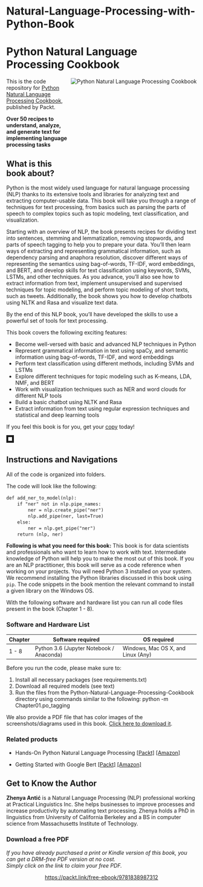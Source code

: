# Natural-Language-Processing-with-Python-Book



# Python Natural Language Processing Cookbook

<a href="https://www.packtpub.com/product/python-natural-language-processing-cookbook/9781838987312?utm_source=github&utm_medium=repository&utm_campaign=9781838987312"><img src="https://static.packt-cdn.com/products/9781838987312/cover/smaller" alt="Python Natural Language Processing Cookbook" height="256px" align="right"></a>

This is the code repository for [Python Natural Language Processing Cookbook](https://www.packtpub.com/product/python-natural-language-processing-cookbook/9781838987312?utm_source=github&utm_medium=repository&utm_campaign=9781838987312), published by Packt.

**Over 50 recipes to understand, analyze, and generate text for implementing language processing tasks**

## What is this book about?
Python is the most widely used language for natural language processing (NLP) thanks to its extensive tools and libraries for analyzing text and extracting computer-usable data. This book will take you through a range of techniques for text processing, from basics such as parsing the parts of speech to complex topics such as topic modeling, text classification, and visualization.

Starting with an overview of NLP, the book presents recipes for dividing text into sentences, stemming and lemmatization, removing stopwords, and parts of speech tagging to help you to prepare your data. You’ll then learn ways of extracting and representing grammatical information, such as dependency parsing and anaphora resolution, discover different ways of representing the semantics using bag-of-words, TF-IDF, word embeddings, and BERT, and develop skills for text classification using keywords, SVMs, LSTMs, and other techniques. As you advance, you’ll also see how to extract information from text, implement unsupervised and supervised techniques for topic modeling, and perform topic modeling of short texts, such as tweets. Additionally, the book shows you how to develop chatbots using NLTK and Rasa and visualize text data.

By the end of this NLP book, you’ll have developed the skills to use a powerful set of tools for text processing.

This book covers the following exciting features: 
* Become well-versed with basic and advanced NLP techniques in Python
* Represent grammatical information in text using spaCy, and semantic information using bag-of-words, TF-IDF, and word embeddings
* Perform text classification using different methods, including SVMs and LSTMs
* Explore different techniques for topic modeling such as K-means, LDA, NMF, and BERT
* Work with visualization techniques such as NER and word clouds for different NLP tools
* Build a basic chatbot using NLTK and Rasa
* Extract information from text using regular expression techniques and statistical and deep learning tools

If you feel this book is for you, get your [copy](https://www.amazon.com/dp/B08SRDF78Y) today!

<a href="https://www.packtpub.com/?utm_source=github&utm_medium=banner&utm_campaign=GitHubBanner"><img src="https://raw.githubusercontent.com/PacktPublishing/GitHub/master/GitHub.png" alt="https://www.packtpub.com/" border="5" /></a>

## Instructions and Navigations
All of the code is organized into folders.

The code will look like the following:
```
def add_ner_to_model(nlp):
    if "ner" not in nlp.pipe_names:
        ner = nlp.create_pipe("ner")
        nlp.add_pipe(ner, last=True)
    else:
        ner = nlp.get_pipe("ner")
    return (nlp, ner)

```

**Following is what you need for this book:**
This book is for data scientists and professionals who want to learn how to work with text. Intermediate knowledge of Python will help you to make the most out of this book. If you are an NLP practitioner, this book will serve as a code reference when working on your projects. You will need Python 3 installed on your system. We recommend installing the Python libraries discussed in this book using ```pip```. The code snippets in the book mention the relevant command to install a given library on the Windows OS.

With the following software and hardware list you can run all code files present in the book (Chapter 1 - 8).

### Software and Hardware List

| Chapter  | Software required                                                                    | OS required                        |
| -------- | -------------------------------------------------------------------------------------| -----------------------------------|
|  1 - 8   |   Python 3.6 (Jupyter Notebook / Anaconda)                               				    | Windows, Mac OS X, and Linux (Any) |

Before you run the code, please make sure to:
1. Install all necessary packages (see requirements.txt)
2. Download all required models (see text)
3. Run the files from the Python-Natural-Language-Processing-Cookbook directory using commands similar to the following: python -m Chapter01.po_tagging

We also provide a PDF file that has color images of the screenshots/diagrams used in this book. [Click here to download it](https://static.packt-cdn.com/downloads/9781838987312_ColorImages.pdf).


### Related products <Other books you may enjoy>
* Hands-On Python Natural Language Processing [[Packt]](https://www.packtpub.com/product/hands-on-python-natural-language-processing/9781838989590) [[Amazon]](https://www.amazon.com/dp/B08BG5581Y)

* Getting Started with Google Bert [[Packt]](https://www.packtpub.com/product/getting-started-with-google-bert/9781838821593) [[Amazon]](https://www.amazon.com/dp/1838821597)

## Get to Know the Author
**Zhenya Antić** is a Natural Language Processing (NLP) professional working at Practical Linguistics Inc. She helps businesses to improve processes and increase productivity by automating text processing. Zhenya holds a PhD in linguistics from University of California Berkeley and a BS in computer science from Massachusetts Institute of Technology.


### Download a free PDF

 <i>If you have already purchased a print or Kindle version of this book, you can get a DRM-free PDF version at no cost.<br>Simply click on the link to claim your free PDF.</i>
<p align="center"> <a href="https://packt.link/free-ebook/9781838987312">https://packt.link/free-ebook/9781838987312 </a> </p>
